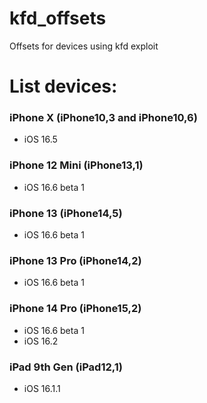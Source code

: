 # kfd_offsets
Offsets for devices using kfd exploit

# List devices:
### iPhone X (iPhone10,3 and iPhone10,6)
- iOS 16.5
### iPhone 12 Mini (iPhone13,1)
- iOS 16.6 beta 1
### iPhone 13 (iPhone14,5)
- iOS 16.6 beta 1
### iPhone 13 Pro (iPhone14,2)
- iOS 16.6 beta 1
### iPhone 14 Pro (iPhone15,2)
- iOS 16.6 beta 1
- iOS 16.2


### iPad 9th Gen (iPad12,1)
- iOS 16.1.1
